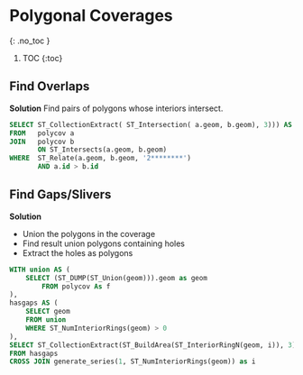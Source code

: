 # Polygonal Coverages
{: .no_toc }

1. TOC
{:toc}

## Find Overlaps

**Solution**
Find pairs of polygons whose interiors intersect.

```sql
SELECT ST_CollectionExtract( ST_Intersection( a.geom, b.geom), 3))) AS overlap
FROM   polycov a
JOIN   polycov b
       ON ST_Intersects(a.geom, b.geom)
WHERE  ST_Relate(a.geom, b.geom, '2********')
       AND a.id > b.id
```

## Find Gaps/Slivers

**Solution**
* Union the polygons in the coverage
* Find result union polygons containing holes
* Extract the holes as polygons

```sql
WITH union AS (
    SELECT (ST_DUMP(ST_Union(geom))).geom as geom
        FROM polycov As f 
),
hasgaps AS (
    SELECT geom 
    FROM union
    WHERE ST_NumInteriorRings(geom) > 0
),
SELECT ST_CollectionExtract(ST_BuildArea(ST_InteriorRingN(geom, i)), 3) as gap
FROM hasgaps
CROSS JOIN generate_series(1, ST_NumInteriorRings(geom)) as i
```
